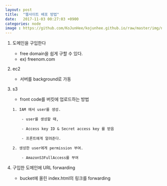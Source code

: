 ```yaml
---
layout: post
title:  "웹사이트 배포 방법"
date:   2017-11-03 00:27:03 +0900
categories: node
image : https://github.com/KoJunHee/kojunhee.github.io/raw/master/img/node.png
---
```


1. 도메인을 구입한다

	* free domain을 쉽게 구할 수 있다.
	* ex) freenom.com

2. ec2

	* 서버를 background로 가동

3. s3

	* front code를 버킷에 업로드하는 방법
	
	````
	1. IAM 에서 user를 생성.
	
		- user를 생성할 때, 
	
		- Access key ID & Secret access key 를 받음 
	
		- 프론트에게 알려준다.
		
	2. 생성한 user에게 permission 부여.
		
		- AmazonS3FullAccess를 부여
	
	````

4. 구입한 도메인에 URL forwarding

	* bucket에 올린 index.html의 링크를 forwarding